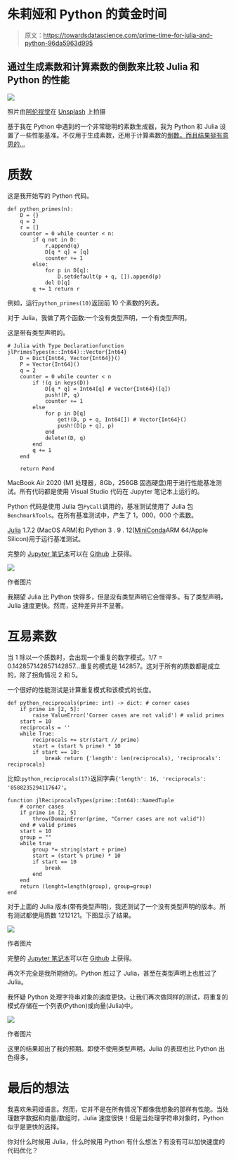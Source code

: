 # 朱莉娅和 Python 的黄金时间

> 原文：<https://towardsdatascience.com/prime-time-for-julia-and-python-96da5963d995>

## 通过生成素数和计算素数的倒数来比较 Julia 和 Python 的性能

![](img/14a174b7d5a733433abe90695c8a2f17.png)

照片由[阿伦视觉](https://unsplash.com/@aronvisuals?utm_source=unsplash&utm_medium=referral&utm_content=creditCopyText)在 [Unsplash](https://unsplash.com/s/photos/prime-time?utm_source=unsplash&utm_medium=referral&utm_content=creditCopyText) 上拍摄

基于我在 Python 中遇到的一个非常聪明的素数生成器，我为 Python 和 Julia 设置了一些性能基准。不仅用于生成素数，还用于计算素数的[倒数。而且结果挺有意思的…](https://www.youtube.com/watch?v=DmfxIhmGPP4)

# 质数

这是我开始写的 Python 代码。

```
def python_primes(n):
    D = {}
    q = 2
    r = []
    counter = 0 while counter < n:
        if q not in D:
            r.append(q)
            D[q * q] = [q]
            counter += 1
        else:
            for p in D[q]:
                D.setdefault(p + q, []).append(p)
            del D[q]
        q += 1 return r
```

例如，运行`python_primes(10)`返回前 10 个素数的列表。

对于 Julia，我做了两个函数:一个没有类型声明，一个有类型声明。

这是带有类型声明的。

```
# Julia with Type Declarationfunction jlPrimesTypes(n::Int64)::Vector{Int64}
    D = Dict{Int64, Vector{Int64}}()
    P = Vector{Int64}()
    q = 2
    counter = 0 while counter < n
        if !(q in keys(D))
            D[q * q] = Int64[q] # Vector{Int64}([q])
            push!(P, q)
            counter += 1
        else
            for p in D[q]
                get!(D, p + q, Int64[]) # Vector{Int64}()
                push!(D[p + q], p)
            end
            delete!(D, q)
        end
        q += 1
    end

    return Pend
```

MacBook Air 2020 (M1 处理器，8Gb，256GB 固态硬盘)用于进行性能基准测试。所有代码都是使用 Visual Studio 代码在 Jupyter 笔记本上运行的。

Python 代码是使用 Julia 包`PyCall`调用的，基准测试使用了 Julia 包`BenchmarkTools`。在所有基准测试中，产生了 1，000，000 个素数。

[Julia](https://www.julialang.org/downloads/) 1.7.2 (MacOS ARM)和 Python 3 . 9 . 12([MiniConda](https://github.com/conda-forge/miniforge)ARM 64/Apple Silicon)用于运行基准测试。

完整的 [Jupyter 笔记本](https://nbviewer.org/github/Brinkhuis/PrimeTime/blob/main/primes.ipynb)可以在 [Github](https://github.com/Brinkhuis/PrimeTime) 上获得。

![](img/200e44025b0e32b662b02aaa2eab22f7.png)

作者图片

我期望 Julia 比 Python 快得多，但是没有类型声明它会慢得多。有了类型声明，Julia 速度更快。然而，这种差异并不显著。

# 互易素数

当 1 除以一个质数时，会出现一个重复的数字模式。1/7 = 0.142857142857142857…重复的模式是 142857。这对于所有的质数都是成立的，除了拐角情况 2 和 5。

一个很好的性能测试是计算重复模式和该模式的长度。

```
def python_reciprocals(prime: int) -> dict: # corner cases
    if prime in [2, 5]:
        raise ValueError('Corner cases are not valid') # valid primes
    start = 10
    reciprocals = ''
    while True:
        reciprocals += str(start // prime)
        start = (start % prime) * 10
        if start == 10:
            break return {'length': len(reciprocals), 'reciprocals': reciprocals}
```

比如:`python_reciprocals(17)`返回字典`{'length': 16, 'reciprocals': '0588235294117647'`。

```
function jlReciprocalsTypes(prime::Int64)::NamedTuple
    # corner cases
    if prime in [2, 5]
        throw(DomainError(prime, "Corner cases are not valid"))
    end # valid primes
    start = 10
    group = ""
    while true
        group *= string(start ÷ prime)
        start = (start % prime) * 10
        if start == 10
            break
        end
    end
    return (lenght=length(group), group=group)
end
```

对于上面的 Julia 版本(带有类型声明)，我还测试了一个没有类型声明的版本。所有测试都使用质数 1212121。下图显示了结果。

![](img/a66768c3740b98084c6ce72f6d6ce212.png)

作者图片

完整的 [Jupyter 笔记本](https://nbviewer.org/github/Brinkhuis/PrimeTime/blob/main/primes.ipynb)可以在 [Github](https://github.com/Brinkhuis/PrimeTime/blob/main/primes.ipynb) 上获得。

再次不完全是我所期待的。Python 胜过了 Julia，甚至在类型声明上也胜过了 Julia。

我怀疑 Python 处理字符串对象的速度更快。让我们再次做同样的测试，将重复的模式存储在一个列表(Python)或向量(Julia)中。

![](img/552291f42c162a47e29a49e893fbf460.png)

作者图片

这里的结果超出了我的预期。即使不使用类型声明，Julia 的表现也比 Python 出色得多。

# 最后的想法

我喜欢朱莉娅语言。然而，它并不是在所有情况下都像我想象的那样有性能。当处理数字数据和向量/数组时，Julia 速度很快！但是当处理字符串对象时，Python 似乎是更快的选择。

你对什么时候用 Julia，什么时候用 Python 有什么想法？有没有可以加快速度的代码优化？

</how-to-setup-project-environments-in-julia-ec8ae73afe9c>  </getting-started-with-data-analysis-in-julia-421ce0032916> 